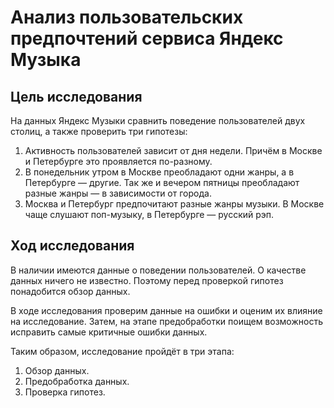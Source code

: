 # Анализ пользовательских предпочтений сервиса Яндекс Музыка
## Цель исследования

На данных Яндекс Музыки сравнить поведение пользователей двух столиц, а также проверить три гипотезы:
1. Активность пользователей зависит от дня недели. Причём в Москве и Петербурге это проявляется по-разному.
2. В понедельник утром в Москве преобладают одни жанры, а в Петербурге — другие. Так же и вечером пятницы преобладают разные жанры — в зависимости от города. 
3. Москва и Петербург предпочитают разные жанры музыки. В Москве чаще слушают поп-музыку, в Петербурге — русский рэп.

## Ход исследования
В наличии имеются данные о поведении пользователей. О качестве данных ничего не известно. Поэтому перед проверкой гипотез понадобится обзор данных. 

В ходе исследования проверим данные на ошибки и оценим их влияние на исследование. Затем, на этапе предобработки поищем возможность исправить самые критичные ошибки данных.
 
Таким образом, исследование пройдёт в три этапа:
 1. Обзор данных.
 2. Предобработка данных.
 3. Проверка гипотез.
